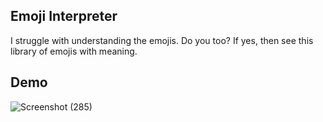 ## Emoji Interpreter </br>
I struggle with understanding the emojis. Do you too? If yes, then see this library of emojis with meaning.</br>
## Demo

![Screenshot (285)](https://user-images.githubusercontent.com/67150257/137697729-b28ac800-0299-42d1-83f2-c4b910f6a81d.png)

